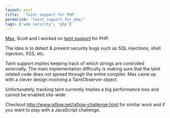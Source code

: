 ```yaml
---
layout: post
title:  'Taint support for PHP'
permalink: 'taint_support_for_php/'
tags: ['web security', 'php']
---
```

[Max](https://github.com/mxw), Scott and I worked on <a href="https://github.com/facebook/hhvm/commit/9d2b8ccffcdb42acba4bd2144e4c856fe80461e5" class="external">taint support</a> for PHP.

The idea is to detect & prevent security bugs such as SQL injections, shell injection, XSS, etc.

Taint support implies keeping track of which strings are controlled externally. The main implementation difficulty is making sure that the taint related code does not spread through the entire compiler. Max came up with a clever design involving a TaintObserver object.

Unfortunately, tracking taint currently implies a big performance loss and cannot be enabled site-wide.

Checkout <a href="http://www.jsflow.net/jsflow-challenge.html">http://www.jsflow.net/jsflow-challenge.html</a> for similar work and if you want to play with a JavaScript challenge.
